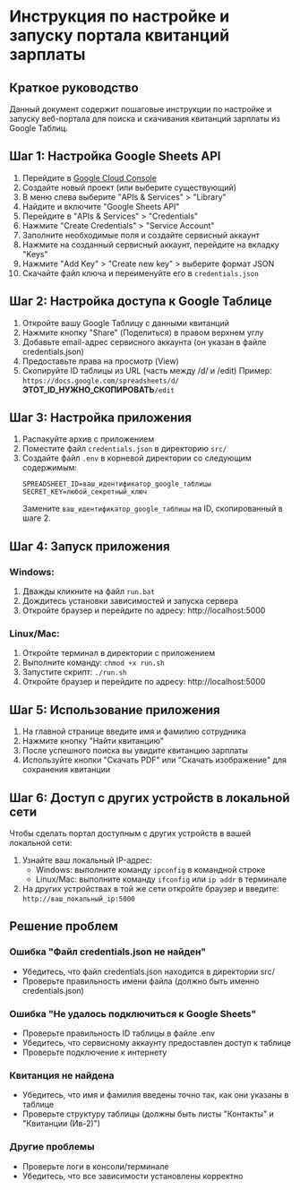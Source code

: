 # Инструкция по настройке и запуску портала квитанций зарплаты

## Краткое руководство

Данный документ содержит пошаговые инструкции по настройке и запуску веб-портала для поиска и скачивания квитанций зарплаты из Google Таблиц.

## Шаг 1: Настройка Google Sheets API

1. Перейдите в [Google Cloud Console](https://console.cloud.google.com/)
2. Создайте новый проект (или выберите существующий)
3. В меню слева выберите "APIs & Services" > "Library"
4. Найдите и включите "Google Sheets API"
5. Перейдите в "APIs & Services" > "Credentials"
6. Нажмите "Create Credentials" > "Service Account"
7. Заполните необходимые поля и создайте сервисный аккаунт
8. Нажмите на созданный сервисный аккаунт, перейдите на вкладку "Keys"
9. Нажмите "Add Key" > "Create new key" > выберите формат JSON
10. Скачайте файл ключа и переименуйте его в `credentials.json`

## Шаг 2: Настройка доступа к Google Таблице

1. Откройте вашу Google Таблицу с данными квитанций
2. Нажмите кнопку "Share" (Поделиться) в правом верхнем углу
3. Добавьте email-адрес сервисного аккаунта (он указан в файле credentials.json)
4. Предоставьте права на просмотр (View)
5. Скопируйте ID таблицы из URL (часть между /d/ и /edit)
   Пример: `https://docs.google.com/spreadsheets/d/`**ЭТОТ_ID_НУЖНО_СКОПИРОВАТЬ**`/edit`

## Шаг 3: Настройка приложения

1. Распакуйте архив с приложением
2. Поместите файл `credentials.json` в директорию `src/`
3. Создайте файл `.env` в корневой директории со следующим содержимым:
   ```
   SPREADSHEET_ID=ваш_идентификатор_google_таблицы
   SECRET_KEY=любой_секретный_ключ
   ```
   Замените `ваш_идентификатор_google_таблицы` на ID, скопированный в шаге 2.

## Шаг 4: Запуск приложения

### Windows:
1. Дважды кликните на файл `run.bat`
2. Дождитесь установки зависимостей и запуска сервера
3. Откройте браузер и перейдите по адресу: http://localhost:5000

### Linux/Mac:
1. Откройте терминал в директории с приложением
2. Выполните команду: `chmod +x run.sh`
3. Запустите скрипт: `./run.sh`
4. Откройте браузер и перейдите по адресу: http://localhost:5000

## Шаг 5: Использование приложения

1. На главной странице введите имя и фамилию сотрудника
2. Нажмите кнопку "Найти квитанцию"
3. После успешного поиска вы увидите квитанцию зарплаты
4. Используйте кнопки "Скачать PDF" или "Скачать изображение" для сохранения квитанции

## Шаг 6: Доступ с других устройств в локальной сети

Чтобы сделать портал доступным с других устройств в вашей локальной сети:

1. Узнайте ваш локальный IP-адрес:
   - Windows: выполните команду `ipconfig` в командной строке
   - Linux/Mac: выполните команду `ifconfig` или `ip addr` в терминале
2. На других устройствах в той же сети откройте браузер и введите:
   `http://ваш_локальный_ip:5000`

## Решение проблем

### Ошибка "Файл credentials.json не найден"
- Убедитесь, что файл credentials.json находится в директории src/
- Проверьте правильность имени файла (должно быть именно credentials.json)

### Ошибка "Не удалось подключиться к Google Sheets"
- Проверьте правильность ID таблицы в файле .env
- Убедитесь, что сервисному аккаунту предоставлен доступ к таблице
- Проверьте подключение к интернету

### Квитанция не найдена
- Убедитесь, что имя и фамилия введены точно так, как они указаны в таблице
- Проверьте структуру таблицы (должны быть листы "Контакты" и "Квитанции (Ив-2)")

### Другие проблемы
- Проверьте логи в консоли/терминале
- Убедитесь, что все зависимости установлены корректно
